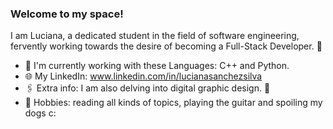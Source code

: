 ### Welcome to my space!
I am Luciana, a dedicated student in the field of software engineering, fervently working towards the desire of becoming a Full-Stack Developer. 🚀
- 📌 I'm currently working with these Languages: C++ and Python.
- 🌐 My LinkedIn: www.linkedin.com/in/lucianasanchezsilva
- 🖇 Extra info: I am also delving into digital graphic design. 🎨
- 🌈 Hobbies: reading all kinds of topics, playing the guitar and spoiling my dogs c:
<!--
**luccsss/luccsss** is a ✨ _special_ ✨ repository because its `README.md` (this file) appears on your GitHub profile.

Here are some ideas to get you started:

- 🔭 I’m currently working on ...
- 🌱 I’m currently learning ...
- 👯 I’m looking to collaborate on ...
- 🤔 I’m looking for help with ...
- 💬 Ask me about ...
- 📫 How to reach me: ...
- 😄 Pronouns: ...
- ⚡ Fun fact: ...
-->
